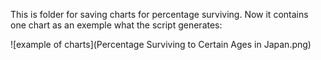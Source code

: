 This is folder for saving charts for percentage surviving. Now it contains one chart as an exemple what the script generates:

![example of charts](Percentage Surviving to Certain Ages in Japan.png)